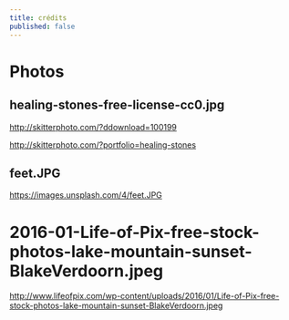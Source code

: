 ```yaml
---
title: crédits
published: false
---
```



# Photos

## healing-stones-free-license-cc0.jpg

<http://skitterphoto.com/?ddownload=100199>

<http://skitterphoto.com/?portfolio=healing-stones>


## feet.JPG

<https://images.unsplash.com/4/feet.JPG>



# 2016-01-Life-of-Pix-free-stock-photos-lake-mountain-sunset-BlakeVerdoorn.jpeg

<http://www.lifeofpix.com/wp-content/uploads/2016/01/Life-of-Pix-free-stock-photos-lake-mountain-sunset-BlakeVerdoorn.jpeg>

